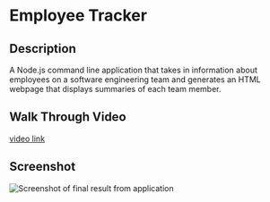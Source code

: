 # Employee Tracker
 
 ## Description
A Node.js command line application that takes in information about employees on a software engineering team and generates an HTML webpage that displays summaries of each team member.

## Walk Through Video
[video link]()


## Screenshot
![Screenshot of final result from application](https://cassiecatt.github.io/employee-tracker/assets/screenshot-of-application.png)
